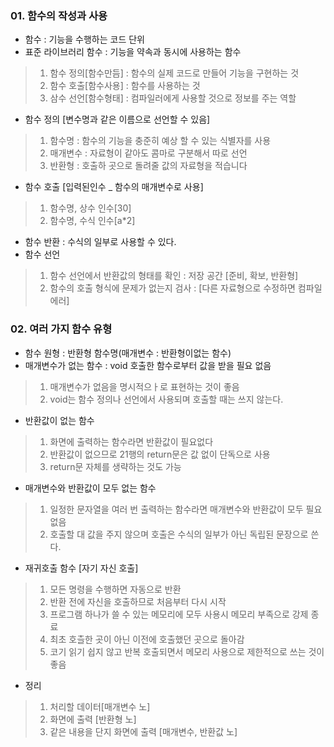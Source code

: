 ### 01. 함수의 작성과 사용

- 함수 : 기능을 수행하는 코드 단위
- 표준 라이브러리 함수 : 기능을 약속과 동시에 사용하는 함수

> 1. 함수 정의[함수만듬] : 함수의 실제 코드로 만들어 기능을 구현하는 것
> 2. 함수 호출[함수사용] : 함수를 사용하는 것
> 3. 삼수 선언[함수형태] : 컴파일러에게 사용할 것으로 정보를 주는 역할

- 함수 정의 [변수명과 같은 이름으로 선언할 수 있음]

> 1. 함수명 : 함수의 기능을 충준히 예상 할 수 있는 식별자를 사용
> 2. 매개변수 : 자료형이 같아도 콤마로 구분해서 따로 선언
> 3. 반환형 : 호출하 곳으로 돌려줄 값의 자료형을 적습니다

- 함수 호출 [입력된인수 _ 함수의 매개변수로 사용]

> 1. 함수명, 상수 인수[30]
> 2. 함수명, 수식 인수[a*2]

- 함수 반환 : 수식의 일부로 사용할 수 있다.
- 함수 선언 

> 1. 함수 선언에서 반환값의 형태를 확인 : 저장 공간 [준비, 확보, 반환형] 
> 2. 함수의 호출 형식에 문제가 없는지 검사 : [다른 자료형으로 수정하면 컴파일 에러]

### 02. 여러 가지 함수 유형

- 함수 원형 : 반환형 함수명(매개변수 : 반환형이없는 함수)
- 매개변수가 없는 함수 : void 호출한 함수로부터 값을 받을 필요 없음

> 1. 매개변수가 없음을 명시적으ㅏ로 표현하는 것이 좋음
> 2. void는 함수 정의나 선언에서 사용되며 호출할 때는 쓰지 않는다.

- 반환값이 없는 함수

> 1. 화면에 출력하는 함수라면 반환값이 필요없다
> 2. 반환값이 없으므로 21행의 return문은 값 없이 단독으로 사용
> 3. return문 자체를 생략하는 것도 가능

- 매개변수와 반환값이 모두 없는 함수

> 1. 일정한 문자열을 여러 번 출력하는 함수라면 매개변수와 반환값이 모두 필요없음
> 2. 호출할 대 값을 주지 않으며 호출은 수식의 일부가 아닌 독립된 문장으로 쓴다.

- 재귀호출 함수 [자기 자신 호출]
 
> 1. 모든 명령을 수행하면 자동으로 반환
> 2. 반환 전에 자신을 호출하므로 처음부터 다시 시작
> 3. 프로그램 하나가 쓸 수 있는 메모리에 모두 사용시 메모리 부족으로 강제 종료
> 4. 최초 호츨한 곳이 아닌 이전에 호출했던 곳으로 돌아감
> 5. 코기 읽기 쉽지 않고 반복 호출되면서 메모리 사용으로 제한적으로 쓰는 것이 좋음

- 정리

> 1. 처리할 데이터[매개변수 노]
> 2. 화면에 출력 [반환형 노]
> 3. 같은 내용을 단지 화면에 출력 [매개변수, 반환값 노]
